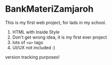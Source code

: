 # BankMateriZamjaroh
This is my first web project, for lads in my school.


1. HTML with Inside Style
2. Don't get wrong idea, it is my first ever project
3. lots of ``<a>`` tags
4. UI/UX not included :)


version tracking purposes!
